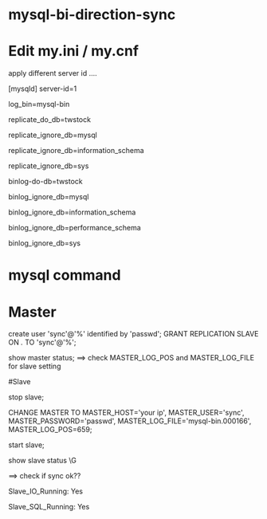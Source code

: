 # mysql-bi-direction-sync 



# Edit my.ini / my.cnf

apply different server id ....

[mysqld]
server-id=1

log_bin=mysql-bin

replicate_do_db=twstock

replicate_ignore_db=mysql

replicate_ignore_db=information_schema

replicate_ignore_db=sys

binlog-do-db=twstock

binlog_ignore_db=mysql

binlog_ignore_db=information_schema

binlog_ignore_db=performance_schema

binlog_ignore_db=sys  


# mysql command

# Master
create user 'sync'@'%' identified by 'passwd';
GRANT REPLICATION SLAVE ON *.* TO 'sync'@'%';

show master status;
==> check MASTER_LOG_POS and MASTER_LOG_FILE for slave setting

#Slave

stop slave;

CHANGE MASTER TO
  MASTER_HOST='your ip',
  MASTER_USER='sync',
  MASTER_PASSWORD='passwd',
  MASTER_LOG_FILE='mysql-bin.000166',
  MASTER_LOG_POS=659;
  
 start slave;
 
 show slave status \G
 
 ==> check if sync ok??
 
 Slave_IO_Running: Yes
 
 Slave_SQL_Running: Yes
 
 
 
 
 
 
 

